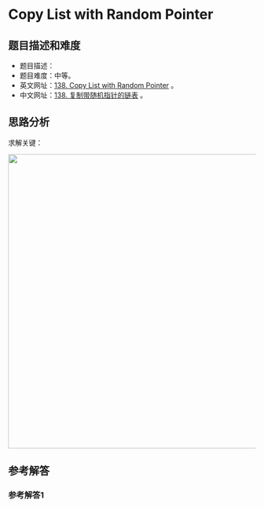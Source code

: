 # Copy List with Random Pointer

## 题目描述和难度
+ 题目描述：
+ 题目难度：中等。
+ 英文网址：[138. Copy List with Random Pointer](https://leetcode.com/problems/copy-list-with-random-pointer/description/)  。
+ 中文网址：[138. 复制带随机指针的链表](https://leetcode-cn.com/problems/copy-list-with-random-pointer/description/)  。
## 思路分析
求解关键：

<img src="https://liweiwei1419.github.io/images/leetcode-solution/" width="600">

## 参考解答
### 参考解答1

```java

```